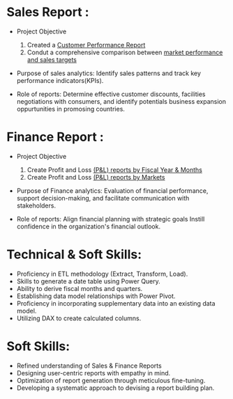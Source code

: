 # Sales Report :
- Project Objective

   1. Created a [Customer Performance Report](https://github.com/PraveenKumar-Koduru/Sales-Finance-Report/tree/main#:~:text=Customer%20Performance%20Report.pdf)
   2. Condut a comprehensive comparison between [market performance and sales targets](https://github.com/PraveenKumar-Koduru/Sales-Finance-Report/tree/main#:~:text=Market%20Performance%20vs%20Target%20Report.pdf)

- Purpose of sales analytics: Identify sales patterns and track key performance indicators(KPIs).

- Role of reports: Determine effective customer discounts, facilities negotiations with consumers, and identify potentials business expansion oppurtunities in promosing countries.

# Finance Report :
- Project Objective

    1. Create Profit and Loss [(P&L) reports by Fiscal Year & Months](https://github.com/PraveenKumar-Koduru/Sales-Finance-Report/tree/main#:~:text=P%26L%20Statement%20by%20Fiscal%20Year.pdf)
    2. Create Profit and Loss [(P&L) reports by Markets](https://github.com/PraveenKumar-Koduru/Sales-Finance-Report/tree/main#:~:text=P%26L%20Statement%20by%20Markets.pdf)

- Purpose of Finance analytics: Evaluation of financial performance, support decision-making, and facilitate communication with stakeholders.
  
- Role of reports: Align financial planning with strategic goals Instill confidence in the organization's financial outlook.

# Technical & Soft Skills:
- Proficiency in ETL methodology (Extract, Transform, Load).
- Skills to generate a date table using Power Query.
- Ability to derive fiscal months and quarters.
- Establishing data model relationships with Power Pivot.
- Proficiency in incorporating supplementary data into an existing data model.
- Utilizing DAX to create calculated columns.

# Soft Skills:
- Refined understanding of Sales & Finance Reports
- Designing user-centric reports with empathy in mind.
- Optimization of report generation through meticulous fine-tuning.
- Developing a systematic approach to devising a report building plan.
